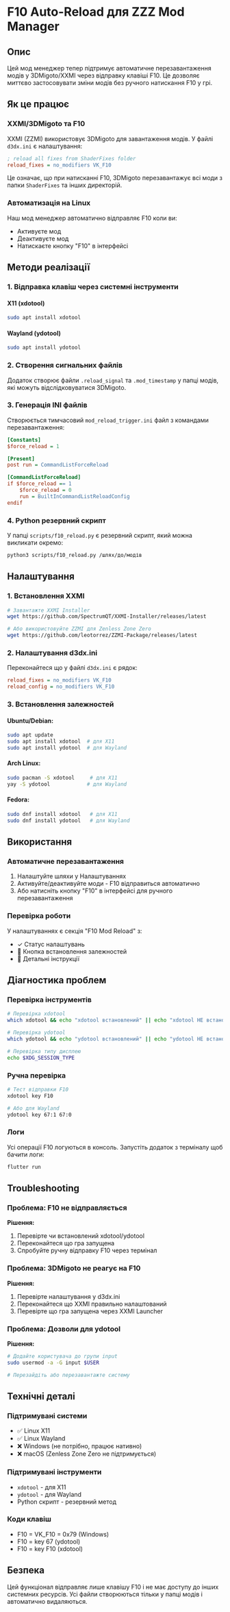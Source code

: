 # F10 Auto-Reload для ZZZ Mod Manager

## Опис

Цей мод менеджер тепер підтримує автоматичне перезавантаження модів у 3DMigoto/XXMI через відправку клавіші F10. Це дозволяє миттєво застосовувати зміни модів без ручного натискання F10 у грі.

## Як це працює

### XXMI/3DMigoto та F10

XXMI (ZZMI) використовує 3DMigoto для завантаження модів. У файлі `d3dx.ini` є налаштування:

```ini
; reload all fixes from ShaderFixes folder
reload_fixes = no_modifiers VK_F10
```

Це означає, що при натисканні F10, 3DMigoto перезавантажує всі моди з папки `ShaderFixes` та інших директорій.

### Автоматизація на Linux

Наш мод менеджер автоматично відправляє F10 коли ви:
- Активуєте мод
- Деактивуєте мод
- Натискаєте кнопку "F10" в інтерфейсі

## Методи реалізації

### 1. Відправка клавіш через системні інструменти

#### X11 (xdotool)
```bash
sudo apt install xdotool
```

#### Wayland (ydotool)
```bash
sudo apt install ydotool
```

### 2. Створення сигнальних файлів

Додаток створює файли `.reload_signal` та `.mod_timestamp` у папці модів, які можуть відслідковуватися 3DMigoto.

### 3. Генерація INI файлів

Створюється тимчасовий `mod_reload_trigger.ini` файл з командами перезавантаження:

```ini
[Constants]
$force_reload = 1

[Present]
post run = CommandListForceReload

[CommandListForceReload]
if $force_reload == 1
    $force_reload = 0
    run = BuiltInCommandListReloadConfig
endif
```

### 4. Python резервний скрипт

У папці `scripts/f10_reload.py` є резервний скрипт, який можна викликати окремо:

```bash
python3 scripts/f10_reload.py /шлях/до/модів
```

## Налаштування

### 1. Встановлення XXMI

```bash
# Завантажте XXMI Installer
wget https://github.com/SpectrumQT/XXMI-Installer/releases/latest

# Або використовуйте ZZMI для Zenless Zone Zero
wget https://github.com/leotorrez/ZZMI-Package/releases/latest
```

### 2. Налаштування d3dx.ini

Переконайтеся що у файлі `d3dx.ini` є рядок:

```ini
reload_fixes = no_modifiers VK_F10
reload_config = no_modifiers VK_F10
```

### 3. Встановлення залежностей

#### Ubuntu/Debian:
```bash
sudo apt update
sudo apt install xdotool  # для X11
sudo apt install ydotool  # для Wayland
```

#### Arch Linux:
```bash
sudo pacman -S xdotool     # для X11
yay -S ydotool            # для Wayland
```

#### Fedora:
```bash
sudo dnf install xdotool   # для X11
sudo dnf install ydotool   # для Wayland
```

## Використання

### Автоматичне перезавантаження

1. Налаштуйте шляхи у Налаштуваннях
2. Активуйте/деактивуйте моди - F10 відправиться автоматично
3. Або натисніть кнопку "F10" в інтерфейсі для ручного перезавантаження

### Перевірка роботи

У налаштуваннях є секція "F10 Mod Reload" з:
- ✓ Статус налаштувань
- 🔧 Кнопка встановлення залежностей  
- 📖 Детальні інструкції

## Діагностика проблем

### Перевірка інструментів

```bash
# Перевірка xdotool
which xdotool && echo "xdotool встановлений" || echo "xdotool НЕ встановлений"

# Перевірка ydotool
which ydotool && echo "ydotool встановлений" || echo "ydotool НЕ встановлений"

# Перевірка типу дисплею
echo $XDG_SESSION_TYPE
```

### Ручна перевірка

```bash
# Тест відправки F10
xdotool key F10

# Або для Wayland
ydotool key 67:1 67:0
```

### Логи

Усі операції F10 логуються в консоль. Запустіть додаток з терміналу щоб бачити логи:

```bash
flutter run
```

## Troubleshooting

### Проблема: F10 не відправляється

**Рішення:**
1. Перевірте чи встановлений xdotool/ydotool
2. Переконайтеся що гра запущена
3. Спробуйте ручну відправку F10 через термінал

### Проблема: 3DMigoto не реагує на F10

**Рішення:**
1. Перевірте налаштування у d3dx.ini
2. Переконайтеся що XXMI правильно налаштований
3. Перевірте що гра запущена через XXMI Launcher

### Проблема: Дозволи для ydotool

**Рішення:**
```bash
# Додайте користувача до групи input
sudo usermod -a -G input $USER

# Перезайдіть або перезавантажте систему
```

## Технічні деталі

### Підтримувані системи
- ✅ Linux X11
- ✅ Linux Wayland  
- ❌ Windows (не потрібно, працює нативно)
- ❌ macOS (Zenless Zone Zero не підтримується)

### Підтримувані інструменти
- `xdotool` - для X11
- `ydotool` - для Wayland
- Python скрипт - резервний метод

### Коди клавіш
- F10 = VK_F10 = 0x79 (Windows)
- F10 = key 67 (ydotool)
- F10 = key F10 (xdotool)

## Безпека

Цей функціонал відправляє лише клавішу F10 і не має доступу до інших системних ресурсів. Усі файли створюються тільки у папці модів і автоматично видаляються.